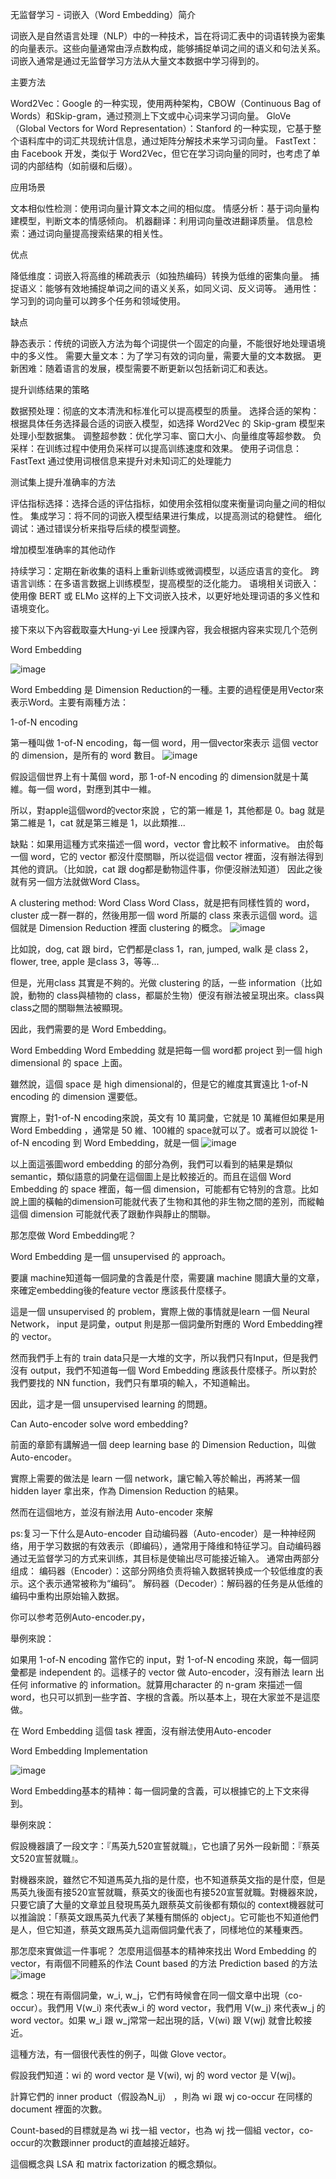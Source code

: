 无监督学习 - 词嵌入（Word Embedding）简介

词嵌入是自然语言处理（NLP）中的一种技术，旨在将词汇表中的词语转换为密集的向量表示。这些向量通常由浮点数构成，能够捕捉单词之间的语义和句法关系。词嵌入通常是通过无监督学习方法从大量文本数据中学习得到的。

主要方法

Word2Vec：Google 的一种实现，使用两种架构，CBOW（Continuous Bag of Words）和Skip-gram，通过预测上下文或中心词来学习词向量。
GloVe（Global Vectors for Word Representation）：Stanford 的一种实现，它基于整个语料库中的词汇共现统计信息，通过矩阵分解技术来学习词向量。
FastText：由 Facebook 开发，类似于 Word2Vec，但它在学习词向量的同时，也考虑了单词的内部结构（如前缀和后缀）。

应用场景

文本相似性检测：使用词向量计算文本之间的相似度。
情感分析：基于词向量构建模型，判断文本的情感倾向。
机器翻译：利用词向量改进翻译质量。
信息检索：通过词向量提高搜索结果的相关性。

优点

降低维度：词嵌入将高维的稀疏表示（如独热编码）转换为低维的密集向量。
捕捉语义：能够有效地捕捉单词之间的语义关系，如同义词、反义词等。
通用性：学习到的词向量可以跨多个任务和领域使用。

缺点

静态表示：传统的词嵌入方法为每个词提供一个固定的向量，不能很好地处理语境中的多义性。
需要大量文本：为了学习有效的词向量，需要大量的文本数据。
更新困难：随着语言的发展，模型需要不断更新以包括新词汇和表达。

提升训练结果的策略

数据预处理：彻底的文本清洗和标准化可以提高模型的质量。
选择合适的架构：根据具体任务选择最合适的词嵌入模型，如选择 Word2Vec 的 Skip-gram 模型来处理小型数据集。
调整超参数：优化学习率、窗口大小、向量维度等超参数。
负采样：在训练过程中使用负采样可以提高训练速度和效果。
使用子词信息：FastText 通过使用词根信息来提升对未知词汇的处理能力


测试集上提升准确率的方法

评估指标选择：选择合适的评估指标，如使用余弦相似度来衡量词向量之间的相似性。
集成学习：将不同的词嵌入模型结果进行集成，以提高测试的稳健性。
细化调试：通过错误分析来指导后续的模型调整。


增加模型准确率的其他动作

持续学习：定期在新收集的语料上重新训练或微调模型，以适应语言的变化。
跨语言训练：在多语言数据上训练模型，提高模型的泛化能力。
语境相关词嵌入：使用像 BERT 或 ELMo 这样的上下文词嵌入技术，以更好地处理词语的多义性和语境变化。

接下來以下內容截取臺大Hung-yi Lee 授課內容，我会根据内容来实现几个范例

Word Embedding

![image](https://github.com/joycelai140420/MachineLearning/assets/167413809/e0f3b467-47b5-4554-a30d-71b8f36b7ab6)

Word Embedding 是 Dimension Reduction的一種。主要的過程便是用Vector來表示Word。主要有兩種方法：

1-of-N encoding

第一種叫做 1-of-N encoding，每一個 word，用一個vector來表示 這個 vector 的 dimension，是所有的 word 數目。
![image](https://github.com/joycelai140420/MachineLearning/assets/167413809/2b44d085-b388-40c9-8c9a-6b10d47b0f6c)

假設這個世界上有十萬個 word，那 1-of-N encoding 的 dimension就是十萬維。每一個 word，對應到其中一維。

所以，對apple這個word的vector來說 ，它的第一維是 1，其他都是 0。bag 就是第二維是 1，cat 就是第三維是 1，以此類推...

缺點：如果用這種方式來描述一個 word，vector 會比較不 informative。 由於每一個 word，它的 vector 都沒什麼關聯，所以從這個 vector 裡面，沒有辦法得到其他的資訊。（比如說，cat 跟 dog都是動物這件事，你便沒辦法知道） 因此之後就有另一個方法就做Word Class。

A clustering method: Word Class
Word Class，就是把有同樣性質的 word，cluster 成一群一群的，然後用那一個 word 所屬的 class 來表示這個 word。這個就是 Dimension Reduction 裡面 clustering 的概念。
![image](https://github.com/joycelai140420/MachineLearning/assets/167413809/85952ec6-f202-4f10-9a50-76019d37e386)

比如說，dog, cat 跟 bird，它們都是class 1，ran, jumped, walk 是 class 2，flower, tree, apple 是class 3，等等...

但是，光用class 其實是不夠的。光做 clustering 的話，一些 information（比如說，動物的 class與植物的 class，都屬於生物）便沒有辦法被呈現出來。class與class之間的關聯無法被顯現。

因此，我們需要的是 Word Embedding。

Word Embedding
Word Embedding 就是把每一個 word都 project 到一個 high dimensional 的 space 上面。

雖然說，這個 space 是 high dimensional的，但是它的維度其實遠比 1-of-N encoding 的 dimension 還要低。

實際上，對1-of-N encoding來說，英文有 10 萬詞彙，它就是 10 萬維但如果是用 Word Embedding ，通常是 50 維、100維的 space就可以了。或者可以說從 1-of-N encoding 到 Word Embedding，就是一個
![image](https://github.com/joycelai140420/MachineLearning/assets/167413809/ae22b721-b173-44b6-96eb-3359f0f03ac4)

以上面這張圖word embedding 的部分為例，我們可以看到的結果是類似 semantic，類似語意的詞彙在這個圖上是比較接近的。而且在這個 Word Embedding 的 space 裡面，每一個 dimension，可能都有它特別的含意。比如說上圖的橫軸的dimension可能就代表了生物和其他的非生物之間的差別，而縱軸這個 dimension 可能就代表了跟動作與靜止的關聯。

那怎麼做 Word Embedding呢？

Word Embedding 是一個 unsupervised 的 approach。

要讓 machine知道每一個詞彙的含義是什麼，需要讓 machine 閱讀大量的文章，來確定embedding後的feature vector 應該長什麼樣子。

這是一個 unsupervised 的 problem，實際上做的事情就是learn 一個 Neural Network， input 是詞彙，output 則是那一個詞彙所對應的 Word Embedding裡的 vector。

然而我們手上有的 train data只是一大堆的文字，所以我們只有Input，但是我們沒有 output，我們不知道每一個 Word Embedding 應該長什麼樣子。所以對於我們要找的 NN function，我們只有單項的輸入，不知道輸出。

因此，這才是一個 unsupervised learning 的問題。

Can Auto-encoder solve word embedding?

前面的章節有講解過一個 deep learning base 的 Dimension Reduction，叫做 Auto-encoder。

實際上需要的做法是 learn 一個 network，讓它輸入等於輸出，再將某一個 hidden layer 拿出來，作為 Dimension Reduction 的結果。

然而在這個地方，並沒有辦法用 Auto-encoder 來解

ps:复习一下什么是Auto-encoder
自动编码器（Auto-encoder）是一种神经网络，用于学习数据的有效表示（即编码），通常用于降维和特征学习。自动编码器通过无监督学习的方式来训练，其目标是使输出尽可能接近输入。
通常由两部分组成：
编码器（Encoder）：这部分网络负责将输入数据转换成一个较低维度的表示。这个表示通常被称为“编码”。
解码器（Decoder）：解码器的任务是从低维的编码中重构出原始输入数据。

你可以参考范例Auto-encoder.py，


舉例來說：

如果用 1-of-N encoding 當作它的 input，對 1-of-N encoding 來說，每一個詞彙都是 independent 的。這樣子的 vector 做 Auto-encoder，沒有辦法 learn 出任何 informative 的 information。就算用character 的 n-gram 來描述一個 word，也只可以抓到一些字首、字根的含義。所以基本上，現在大家並不是這麼做。

在 Word Embedding 這個 task 裡面，沒有辦法使用Auto-encoder

Word Embedding Implementation

![image](https://github.com/joycelai140420/MachineLearning/assets/167413809/fcf3770d-f861-43e7-b900-b008bbcf284a)

Word Embedding基本的精神：每一個詞彙的含義，可以根據它的上下文來得到。

舉例來說：

假設機器讀了一段文字：『馬英九520宣誓就職』，它也讀了另外一段新聞：『蔡英文520宣誓就職』。

對機器來說，雖然它不知道馬英九指的是什麼，也不知道蔡英文指的是什麼，但是馬英九後面有接520宣誓就職，蔡英文的後面也有接520宣誓就職。對機器來說，只要它讀了大量的文章並且發現馬英九跟蔡英文前後都有類似的 context機器就可以推論說：「蔡英文跟馬英九代表了某種有關係的 object」。它可能也不知道他們是人，但它知道，蔡英文跟馬英九這兩個詞彙代表了，同樣地位的某種東西。

那怎麼來實做這一件事呢？
怎麼用這個基本的精神來找出 Word Embedding 的 vector，有兩個不同體系的作法
    Count based 的方法
    Prediction based 的方法
![image](https://github.com/joycelai140420/MachineLearning/assets/167413809/b703a5d4-1439-49d2-a9c0-0a321eaf089a)

概念：現在有兩個詞彙，w_i, w_j，它們有時候會在同一個文章中出現（co-occur）。我們用 V(w_i) 來代表w_i 的 word vector，我們用 V(w_j) 來代表w_j 的 word vector。如果 w_i 跟 w_j常常一起出現的話，V(wi) 跟 V(wj) 就會比較接近。

這種方法，有一個很代表性的例子，叫做 Glove vector。

假設我們知道：wi 的 word vector 是 V(wi), wj 的 word vector 是 V(wj)。

計算它們的 inner product（假設為N_ij） ，則為 wi 跟 wj co-occur 在同樣的 document 裡面的次數。

Count-based的目標就是為 wi 找一組 vector，也為 wj 找一個組 vector，co-occur的次數跟inner product的直越接近越好。

這個概念與 LSA 和 matrix factorization 的概念類似。








